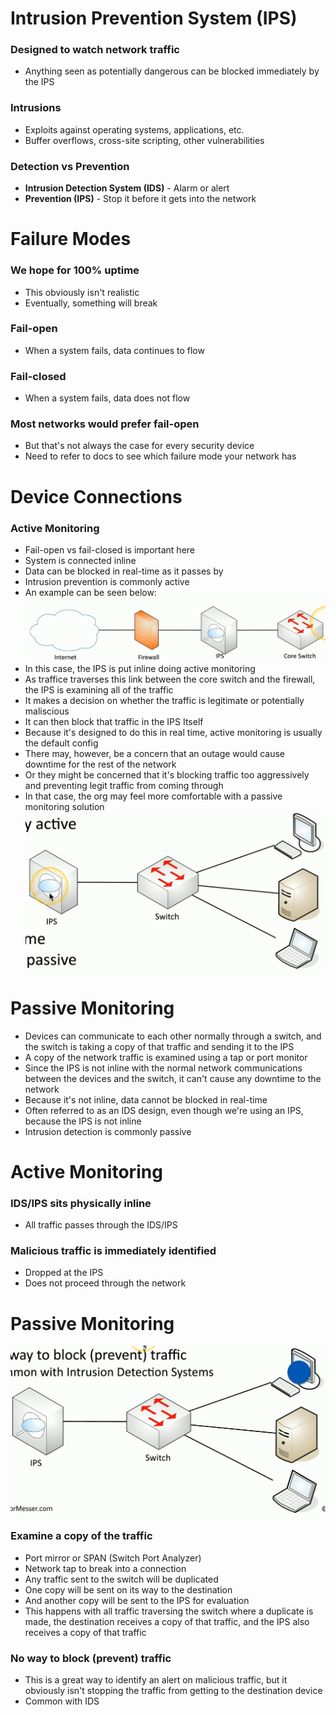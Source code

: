 # Intrusion Prevention System (IPS)
### Designed to watch network traffic
- Anything seen as potentially dangerous can be blocked immediately by the IPS
### Intrusions
- Exploits against operating systems, applications, etc.
- Buffer overflows, cross-site scripting, other vulnerabilities
### Detection vs Prevention
- **Intrusion Detection System (IDS)** - Alarm or alert
- **Prevention (IPS)** - Stop it before it gets into the network
# Failure Modes
### We hope for 100% uptime
- This obviously isn't realistic
- Eventually, something will break
### Fail-open
- When a system fails, data continues to flow
### Fail-closed
- When a system fails, data does not flow
### Most networks would prefer fail-open
- But that's not always the case for every security device
- Need to refer to docs to see which failure mode your network has
# Device Connections
### Active Monitoring
- Fail-open vs fail-closed is important here
- System is connected inline
- Data can be blocked in real-time as it passes by
- Intrusion prevention is commonly active
- An example can be seen below:
![](attachments/ec27f7d6e7142b2731f917b4903e45a8.png)
- In this case, the IPS is put inline doing active monitoring
- As traffice traverses this link between the core switch and the firewall, the IPS is examining all of the traffic
- It makes a decision on whether the traffic is legitimate or potentially maliscious
- It can then block that traffic in the IPS Itself
- Because it's designed to do this in real time, active monitoring is usually the default config
- There may, however, be a concern that an outage would cause downtime for the rest of the network
- Or they might be concerned that it's blocking traffic too aggressively and preventing legit traffic from coming through
- In that case, the org may feel more comfortable with a passive monitoring solution
![](attachments/95292b9f3f05a1edb6c60be888f0f2a2.png)
# Passive Monitoring
- Devices can communicate to each other normally through a switch, and the switch is taking a copy of that traffic and sending it to the IPS
- A copy of the network traffic is examined using a tap or port monitor
- Since the IPS is not inline with the normal network communications between the devices and the switch, it can't cause any downtime to the network
- Because it's not inline, data cannot be blocked in real-time
- Often referred to as an IDS design, even though we're using an IPS, because the IPS is not inline
- Intrusion detection is commonly passive
# Active Monitoring
### IDS/IPS sits physically inline
- All traffic passes through the IDS/IPS
### Malicious traffic is immediately identified
- Dropped at the IPS
- Does not proceed through the network
# Passive Monitoring
![](attachments/b4019dbc308a7f8a261c60545001446a.png)
### Examine a copy of the traffic
- Port mirror or SPAN (Switch Port Analyzer)
- Network tap to break into a connection
- Any traffic sent to the switch will be duplicated
- One copy will be sent on its way to the destination
- And another copy will be sent to the IPS for evaluation
- This happens with all traffic traversing the switch where a duplicate is made, the destination receives a copy of that traffic, and the IPS also receives a copy of that traffic
### No way to block (prevent) traffic
- This is a great way to identify an alert on malicious traffic, but it obviously isn't stopping the traffic from getting to the destination device
- Common with IDS